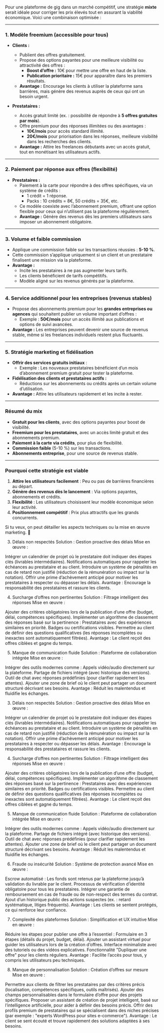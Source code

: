 Pour une plateforme de gig dans un marché compétitif, une stratégie **mixte** serait idéale pour corriger les prix élevés tout en assurant la viabilité économique. Voici une combinaison optimisée :

---

### **1. Modèle freemium (accessible pour tous)**

- **Clients :**

  - Publient des offres gratuitement.
  - Propose des options payantes pour une meilleure visibilité ou attractivité des offres :
    - **Boost d’offre :** 10€ pour mettre une offre en haut de la liste.
    - **Publication prioritaire :** 15€ pour apparaître dans les premiers résultats.
  - **Avantage :** Encourage les clients à utiliser la plateforme sans barrières, mais génère des revenus auprès de ceux qui ont un besoin urgent.

- **Prestataires :**
  - Accès gratuit limité (ex. : possibilité de répondre à **5 offres gratuites par mois**).
  - Offre premium pour des réponses illimitées ou des avantages :
    - **10€/mois** pour accès standard illimité.
    - **20€/mois** pour priorisation dans les réponses, meilleure visibilité dans les recherches des clients.
  - **Avantage :** Attire les freelances débutants avec un accès gratuit, tout en monétisant les utilisateurs actifs.

---

### **2. Paiement par réponse aux offres (flexibilité)**

- **Prestataires :**
  - Paiement à la carte pour répondre à des offres spécifiques, via un système de crédits :
    - 1 crédit = 1 réponse.
    - Packs : 10 crédits = 8€, 50 crédits = 35€, etc.
  - Ce modèle coexiste avec l’abonnement premium, offrant une option flexible pour ceux qui n’utilisent pas la plateforme régulièrement.
  - **Avantage :** Génère des revenus dès les premiers utilisateurs sans imposer un abonnement obligatoire.

---

### **3. Volume et faible commission**

- Applique une commission faible sur les transactions réussies : **5-10 %**.
- Cette commission s’applique uniquement si un client et un prestataire finalisent une mission via la plateforme.
- **Avantage :**
  - Incite les prestataires à ne pas augmenter leurs tarifs.
  - Les clients bénéficient de tarifs compétitifs.
  - Modèle aligné sur les revenus générés par la plateforme.

---

### **4. Service additionnel pour les entreprises (revenus stables)**

- Propose des abonnements premium pour les **grandes entreprises ou agences** qui souhaitent publier un volume important d’offres :
  - Exemple : **50€/mois** pour un accès illimité aux publications et options de suivi avancées.
- **Avantage :** Les entreprises peuvent devenir une source de revenus stable, même si les freelances individuels restent plus fluctuants.

---

### **5. Stratégie marketing et fidélisation**

- **Offrir des services gratuits initiaux** :
  - Exemple : Les nouveaux prestataires bénéficient d’un mois d’abonnement premium gratuit pour tester la plateforme.
- **Fidélisation des clients et prestataires actifs :**
  - Réductions sur les abonnements ou crédits après un certain volume d’utilisation.
- **Avantage :** Attire les utilisateurs rapidement et les incite à rester.

---

### **Résumé du mix**

- **Gratuit pour les clients**, avec des options payantes pour boost de visibilité.
- **Freemium pour les prestataires**, avec un accès limité gratuit et des abonnements premium.
- **Paiement à la carte via crédits**, pour plus de flexibilité.
- **Commission faible** (5-10 %) sur les transactions.
- **Abonnements entreprise**, pour une source de revenus stable.

---

### Pourquoi cette stratégie est viable

1. **Attire les utilisateurs facilement** : Peu ou pas de barrières financières au départ.
2. **Génère des revenus dès le lancement** : Via options payantes, abonnements et crédits.
3. **Flexibilité** : Les utilisateurs choisissent leur modèle économique selon leur activité.
4. **Positionnement compétitif** : Prix plus attractifs que les grands concurrents.

Si tu veux, on peut détailler les aspects techniques ou la mise en œuvre marketing. 🚀

3. Délais non respectés
   Solution : Gestion proactive des délais
   Mise en œuvre :

Intégrer un calendrier de projet où le prestataire doit indiquer des étapes clés (livrables intermédiaires).
Notifications automatiques pour rappeler les échéances au prestataire et au client.
Introduire un système de pénalités en cas de retard non justifié (réduction de la rémunération ou impact sur la notation).
Offrir une prime d’achèvement anticipé pour motiver les prestataires à respecter ou dépasser les délais.
Avantage : Encourage la responsabilité des prestataires et rassure les clients.

4. Surcharge d’offres non pertinentes
   Solution : Filtrage intelligent des réponses
   Mise en œuvre :

Ajouter des critères obligatoires lors de la publication d’une offre (budget, délai, compétences spécifiques).
Implémenter un algorithme de classement des réponses basé sur la pertinence :
Prestataires avec des expériences similaires en priorité.
Badges ou certifications visibles.
Permettre au client de définir des questions qualificatives (les réponses incomplètes ou inexactes sont automatiquement filtrées).
Avantage : Le client reçoit des offres ciblées et gagne du temps.

5. Manque de communication fluide
   Solution : Plateforme de collaboration intégrée
   Mise en œuvre :

Intégrer des outils modernes comme :
Appels vidéo/audio directement sur la plateforme.
Partage de fichiers intégré (avec historique des versions).
Outil de chat avec réponses prédéfinies (pour clarifier rapidement les attentes).
Ajouter une zone de brief où le client peut partager un document structuré décrivant ses besoins.
Avantage : Réduit les malentendus et fluidifie les échanges.

3. Délais non respectés
   Solution : Gestion proactive des délais
   Mise en œuvre :

Intégrer un calendrier de projet où le prestataire doit indiquer des étapes clés (livrables intermédiaires).
Notifications automatiques pour rappeler les échéances au prestataire et au client.
Introduire un système de pénalités en cas de retard non justifié (réduction de la rémunération ou impact sur la notation).
Offrir une prime d’achèvement anticipé pour motiver les prestataires à respecter ou dépasser les délais.
Avantage : Encourage la responsabilité des prestataires et rassure les clients.

4. Surcharge d’offres non pertinentes
   Solution : Filtrage intelligent des réponses
   Mise en œuvre :

Ajouter des critères obligatoires lors de la publication d’une offre (budget, délai, compétences spécifiques).
Implémenter un algorithme de classement des réponses basé sur la pertinence :
Prestataires avec des expériences similaires en priorité.
Badges ou certifications visibles.
Permettre au client de définir des questions qualificatives (les réponses incomplètes ou inexactes sont automatiquement filtrées).
Avantage : Le client reçoit des offres ciblées et gagne du temps.

5. Manque de communication fluide
   Solution : Plateforme de collaboration intégrée
   Mise en œuvre :

Intégrer des outils modernes comme :
Appels vidéo/audio directement sur la plateforme.
Partage de fichiers intégré (avec historique des versions).
Outil de chat avec réponses prédéfinies (pour clarifier rapidement les attentes).
Ajouter une zone de brief où le client peut partager un document structuré décrivant ses besoins.
Avantage : Réduit les malentendus et fluidifie les échanges.

6. Fraude ou insécurité
   Solution : Système de protection avancé
   Mise en œuvre :

Escrow automatisé : Les fonds sont retenus par la plateforme jusqu’à validation du livrable par le client.
Processus de vérification d’identité obligatoire pour tous les prestataires.
Intégrer une garantie de remboursement en cas de fraude ou de non-respect des termes du contrat.
Ajout d’un historique public des actions suspectes (ex. : retard systématique, litiges fréquents).
Avantage : Les clients se sentent protégés, ce qui renforce leur confiance.

7. Complexité des plateformes
   Solution : Simplification et UX intuitive
   Mise en œuvre :

Réduire les étapes pour publier une offre à l’essentiel :
Formulaire en 3 étapes (détails du projet, budget, délai).
Ajouter un assistant virtuel pour guider les utilisateurs lors de la création d’offres.
Interface minimaliste avec des tutoriels ou des vidéos explicatives.
Fonctionnalité "Dupliquer une offre" pour les clients réguliers.
Avantage : Facilite l’accès pour tous, y compris les utilisateurs peu techniques.

8. Manque de personnalisation
   Solution : Création d’offres sur mesure
   Mise en œuvre :

Permettre aux clients de filtrer les prestataires par des critères précis (localisation, compétences spécifiques, outils maîtrisés).
Ajouter des champs personnalisables dans le formulaire d’offre pour des projets spécifiques.
Proposer un assistant de création de projet intelligent, basé sur l’intelligence artificielle, pour aider à définir des besoins précis.
Offrir des profils premium de prestataires qui se spécialisent dans des niches précises (par exemple : "experts WordPress pour sites e-commerce").
Avantage : Le client se sent écouté et trouve rapidement des solutions adaptées à ses besoins.

